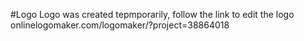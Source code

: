 #Logo
Logo was created tepmporarily, follow the link to edit the logo
onlinelogomaker.com/logomaker/?project=38864018